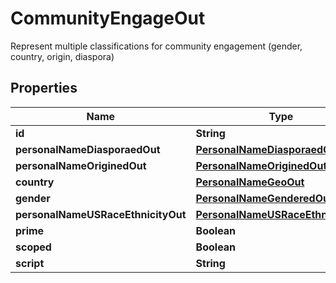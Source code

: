 

# CommunityEngageOut

Represent multiple classifications for community engagement (gender, country, origin, diaspora)

## Properties

| Name | Type | Description | Notes |
|------------ | ------------- | ------------- | -------------|
|**id** | **String** |  |  [optional] |
|**personalNameDiasporaedOut** | [**PersonalNameDiasporaedOut**](PersonalNameDiasporaedOut.md) |  |  [optional] |
|**personalNameOriginedOut** | [**PersonalNameOriginedOut**](PersonalNameOriginedOut.md) |  |  [optional] |
|**country** | [**PersonalNameGeoOut**](PersonalNameGeoOut.md) |  |  [optional] |
|**gender** | [**PersonalNameGenderedOut**](PersonalNameGenderedOut.md) |  |  [optional] |
|**personalNameUSRaceEthnicityOut** | [**PersonalNameUSRaceEthnicityOut**](PersonalNameUSRaceEthnicityOut.md) |  |  [optional] |
|**prime** | **Boolean** |  |  [optional] |
|**scoped** | **Boolean** |  |  [optional] |
|**script** | **String** |  |  [optional] |



